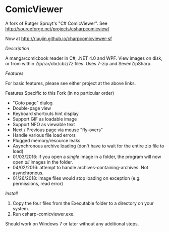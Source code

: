 ComicViewer
===========

A fork of Rutger Spruyt's "C# ComicViewer". See http://sourceforge.net/projects/csharpcomicview/

Now at http://riuujin.github.io/charpcomicviewer-sf

_Description_

A manga/comicbook reader in C#, .NET 4.0 and WPF.  View images on disk, or from within Zip/rar/cbr/cbz/7z files. Uses 
7-zip and SevenZipSharp.

_Features_

For basic features, please see either project at the above links.

Features Specific to this Fork (in no particular order)

- "Goto page" dialog
- Double-page view
- Keyboard shortcuts hint display
- Support GIF as loadable image
- Support NFO as viewable text
- Next / Previous page via mouse "fly-overs"
- Handle various file load errors
- Plugged memory/resource leaks
- Asynchronous archive loading (don't have to wait for the entire zip file to load)
- 01/03/2016: if you open a *single* image in a folder, the program will now open *all* images in the folder.
- 04/02/2016: attempt to handle archives-containing-archives. Not asynchronous.
- 01/26/2018: image files would stop loading on exception (e.g. permissions, read error)

_Install_

1. Copy the four files from the Executable folder to a directory on your system. 
2. Run csharp-comicviewer.exe. 

Should work on Windows 7 or later without any additional steps.
